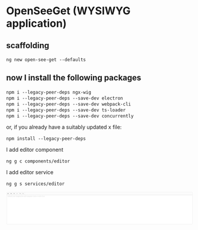 # OpenSeeGet (WYSIWYG application)

## scaffolding

```shell
ng new open-see-get --defaults
```

## now I install the following packages

```shell
npm i --legacy-peer-deps ngx-wig
npm i --legacy-peer-deps --save-dev electron
npm i --legacy-peer-deps --save-dev webpack-cli
npm i --legacy-peer-deps --save-dev ts-loader
npm i --legacy-peer-deps --save-dev concurrently
```

or, if you already have a suitably updated x file:

```shell
npm install --legacy-peer-deps
```

I add editor component

```shell
ng g c components/editor
```

I add editor service

```shell
ng g s services/editor
```

![open-see-get web app screenshot](https://github.com/paolomococci/angular-frontend-workshop/blob/main/screenshots/OpenSeeGet-11-07-2022.png)
